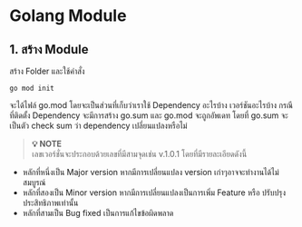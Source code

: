 # Golang Module
## 1. สร้าง Module
สร้าง Folder และใช้คำสั่ง
``` 
go mod init 
```
จะได้ไฟล์ go.mod โดยจะเป็นส่วนที่เก็บว่าเราใช้ Dependency อะไรบ้าง เวอร์ชันอะไรบ้าง กรณีที่ติดตั้ง Dependency จะมีการสร้าง go.sum และ go.mod จะถูกอัพเดท โดยที่ go.sum จะเป็นตัว check sum ว่า dependency เปลี่ยนแปลงหรือไม่
> **💡 NOTE**  
เลขเวอร์ชั่นจะประกอบด้วยเลขที่มีสามจุดเช่น v.1.0.1 โดยที่มีรายละเอียดดังนี้
- หลักที่หนึ่งเป็น Major version หากมีการเปลี่ยนแปลง version เก่าๆอาจจะทำงานได้ไม่สมบูรณ์
- หลักที่สองเป็น Minor version หากมีการเปลี่ยนแปลงเป็นการเพิ่ม Feature หรือ ปรับปรุงประสิทธิภาพเท่านั้น
- หลักที่สามเป็น Bug fixed เป็นการแก้ไขข้อผิดพลาด

